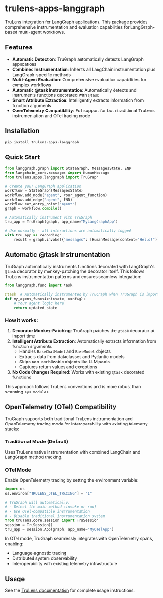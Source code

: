 # trulens-apps-langgraph

TruLens integration for LangGraph applications. This package provides comprehensive instrumentation and evaluation capabilities for LangGraph-based multi-agent workflows.

## Features

- **Automatic Detection**: TruGraph automatically detects LangGraph applications
- **Combined Instrumentation**: Inherits all LangChain instrumentation plus LangGraph-specific methods
- **Multi-Agent Evaluation**: Comprehensive evaluation capabilities for complex workflows
- **Automatic @task Instrumentation**: Automatically detects and instruments functions decorated with `@task`
- **Smart Attribute Extraction**: Intelligently extracts information from function arguments
- **OpenTelemetry Compatibility**: Full support for both traditional TruLens instrumentation and OTel tracing mode

## Installation

```bash
pip install trulens-apps-langgraph
```

## Quick Start

```python
from langgraph.graph import StateGraph, MessagesState, END
from langchain_core.messages import HumanMessage
from trulens.apps.langgraph import TruGraph

# Create your LangGraph application
workflow = StateGraph(MessagesState)
workflow.add_node("agent", your_agent_function)
workflow.add_edge("agent", END)
workflow.set_entry_point("agent")
graph = workflow.compile()

# Automatically instrument with TruGraph
tru_app = TruGraph(graph, app_name="MyLangGraphApp")

# Use normally - all interactions are automatically logged
with tru_app as recording:
    result = graph.invoke({"messages": [HumanMessage(content="Hello!")]})
```

## Automatic @task Instrumentation

TruGraph automatically instruments functions decorated with LangGraph's `@task` decorator by monkey-patching the decorator itself. This follows TruLens instrumentation patterns and ensures seamless integration:

```python
from langgraph.func import task

@task  # Automatically instrumented by TruGraph when TruGraph is imported
def my_agent_function(state, config):
    # Your agent logic here
    return updated_state
```

### How it works:

1. **Decorator Monkey-Patching**: TruGraph patches the `@task` decorator at import time
2. **Intelligent Attribute Extraction**: Automatically extracts information from function arguments:
   - Handles `BaseChatModel` and `BaseModel` objects
   - Extracts data from dataclasses and Pydantic models
   - Skips non-serializable objects like LLM pools
   - Captures return values and exceptions
3. **No Code Changes Required**: Works with existing `@task` decorated functions

This approach follows TruLens conventions and is more robust than scanning `sys.modules`.

## OpenTelemetry (OTel) Compatibility

TruGraph supports both traditional TruLens instrumentation and OpenTelemetry tracing mode for interoperability with existing telemetry stacks:

### Traditional Mode (Default)
Uses TruLens native instrumentation with combined LangChain and LangGraph method tracking.

### OTel Mode
Enable OpenTelemetry tracing by setting the environment variable:

```python
import os
os.environ["TRULENS_OTEL_TRACING"] = "1"

# TruGraph will automatically:
# - Detect the main method (invoke or run)
# - Use OTel-compatible instrumentation
# - Disable traditional instrumentation system
from trulens.core.session import TruSession
session = TruSession()
tru_app = session.App(graph, app_name="MyOTelApp")
```

In OTel mode, TruGraph seamlessly integrates with OpenTelemetry spans, enabling:
- Language-agnostic tracing
- Distributed system observability
- Interoperability with existing telemetry infrastructure

## Usage

See the [TruLens documentation](https://trulens.org/getting_started/) for complete usage instructions.
